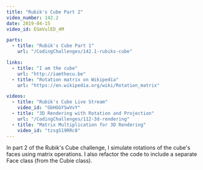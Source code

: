 ```yaml
---
title: "Rubik's Cube Part 2"
video_number: 142.2
date: 2019-04-15
video_id: EGmVulED_4M

parts:
  - title: "Rubik's Cube Part 1"
    url: "/CodingChallenges/142.1-rubiks-cube"

links:
  - title: "I am the cube"
    url: "http://iamthecu.be"
  - title: "Rotation matrix on Wikipedia"
    url: "https://en.wikipedia.org/wiki/Rotation_matrix"

videos:
  - title: "Rubik's Cube Live Stream"
    video_id: "GbHGGYSwVvY"
  - title: "3D Rendering with Rotation and Projection"
    url: "/CodingChallenges/112-3d-rendering"
  - title: "Matrix Multiplication for 3D Rendering"
    video_id: "tzsgS19RRc8"
---
```


In part 2 of the Rubik's Cube challenge, I simulate rotations of the cube's faces using matrix operations. I also refactor the code to include a separate Face class (from the Cubie class).
